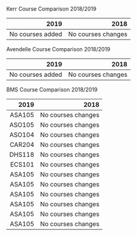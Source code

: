 
Kerr Course Comparison 2018/2019

|2019|2018|
|------------------:|---------------------:|
| No courses added|No courses changes|


Avendelle Course Comparison 2018/2019

|2019|2018|
|------------------:|---------------------:|
| No courses added|No courses changes|

BMS Course Comparison 2018/2019

|2019|2018|
|------------------:|---------------------:|
| ASA105|No courses changes|
| ASO105|No courses changes|
| ASO104|No courses changes|
| CAR204|No courses changes|
| DHS118|No courses changes|
| ECS101|No courses changes|
| ASA105|No courses changes|
| ASA105|No courses changes|
| ASA105|No courses changes|
| ASA105|No courses changes|
| ASA105|No courses changes|
| ASA105|No courses changes|



<!--stackedit_data:
eyJoaXN0b3J5IjpbMjA0NzIyOTg0MCwyNjgxODk1NzEsLTEwMD
c4NzEwNiwtNTQ0OTA0MDA2XX0=
-->